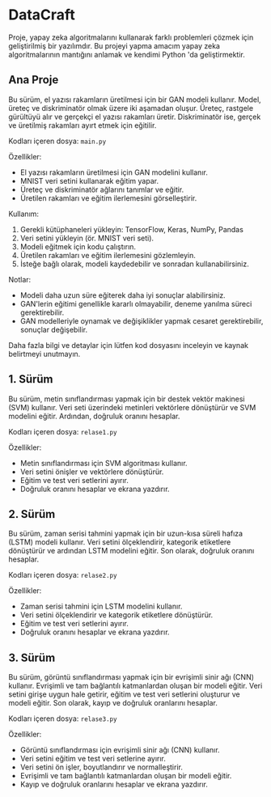 # DataCraft

Proje, yapay zeka algoritmalarını kullanarak farklı problemleri çözmek için geliştirilmiş bir yazılımdır.
Bu projeyi yapma amacım yapay zeka algoritmalarının mantığını anlamak ve kendimi Python 'da geliştirmektir.

## Ana Proje 

Bu sürüm, el yazısı rakamların üretilmesi için bir GAN modeli kullanır. Model, üreteç ve diskriminatör olmak üzere iki aşamadan oluşur. Üreteç, rastgele gürültüyü alır ve gerçekçi el yazısı rakamları üretir. Diskriminatör ise, gerçek ve üretilmiş rakamları ayırt etmek için eğitilir.

Kodları içeren dosya: `main.py`

Özellikler:
- El yazısı rakamların üretilmesi için GAN modelini kullanır.
- MNIST veri setini kullanarak eğitim yapar.
- Üreteç ve diskriminatör ağlarını tanımlar ve eğitir.
- Üretilen rakamları ve eğitim ilerlemesini görselleştirir.

Kullanım:
1. Gerekli kütüphaneleri yükleyin: TensorFlow, Keras, NumPy, Pandas
2. Veri setini yükleyin (ör. MNIST veri seti).
3. Modeli eğitmek için kodu çalıştırın.
4. Üretilen rakamları ve eğitim ilerlemesini gözlemleyin.
5. İsteğe bağlı olarak, modeli kaydedebilir ve sonradan kullanabilirsiniz.

Notlar:
- Modeli daha uzun süre eğiterek daha iyi sonuçlar alabilirsiniz.
- GAN'lerin eğitimi genellikle kararlı olmayabilir, deneme yanılma süreci gerektirebilir.
- GAN modelleriyle oynamak ve değişiklikler yapmak cesaret gerektirebilir, sonuçlar değişebilir.

Daha fazla bilgi ve detaylar için lütfen kod dosyasını inceleyin ve kaynak belirtmeyi unutmayın.

## 1. Sürüm

Bu sürüm, metin sınıflandırması yapmak için bir destek vektör makinesi (SVM) kullanır. Veri seti üzerindeki metinleri vektörlere dönüştürür ve SVM modelini eğitir. Ardından, doğruluk oranını hesaplar.

Kodları içeren dosya: `relase1.py`

Özellikler:
- Metin sınıflandırması için SVM algoritması kullanır.
- Veri setini önişler ve vektörlere dönüştürür.
- Eğitim ve test veri setlerini ayırır.
- Doğruluk oranını hesaplar ve ekrana yazdırır.

## 2. Sürüm

Bu sürüm, zaman serisi tahmini yapmak için bir uzun-kısa süreli hafıza (LSTM) modeli kullanır. Veri setini ölçeklendirir, kategorik etiketlere dönüştürür ve ardından LSTM modelini eğitir. Son olarak, doğruluk oranını hesaplar.

Kodları içeren dosya: `relase2.py`

Özellikler:
- Zaman serisi tahmini için LSTM modelini kullanır.
- Veri setini ölçeklendirir ve kategorik etiketlere dönüştürür.
- Eğitim ve test veri setlerini ayırır.
- Doğruluk oranını hesaplar ve ekrana yazdırır.

## 3. Sürüm

Bu sürüm, görüntü sınıflandırması yapmak için bir evrişimli sinir ağı (CNN) kullanır. Evrişimli ve tam bağlantılı katmanlardan oluşan bir modeli eğitir. Veri setini girişe uygun hale getirir, eğitim ve test veri setlerini oluşturur ve modeli eğitir. Son olarak, kayıp ve doğruluk oranlarını hesaplar.

Kodları içeren dosya: `relase3.py`

Özellikler:
- Görüntü sınıflandırması için evrişimli sinir ağı (CNN) kullanır.
- Veri setini eğitim ve test veri setlerine ayırır.
- Veri setini ön işler, boyutlandırır ve normalleştirir.
- Evrişimli ve tam bağlantılı katmanlardan oluşan bir modeli eğitir.
- Kayıp ve doğruluk oranlarını hesaplar ve ekrana yazdırır.
